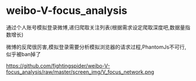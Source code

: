 # weibo-V-focus_analysis

通过个人账号模拟登录微博,递归爬取关注列表(根据需求设定爬取深度吧,数据量指数增长)

微博的反爬很厉害,模拟登录需要分析模拟浏览器的请求过程,PhantomJs不可行,似乎被ban掉了

https://github.com/fightingspider/weibo-V-focus_analysis/raw/master/screen_img/V_focus_network.png
